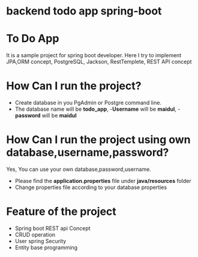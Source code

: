 # backend todo app spring-boot
# To Do App
It is a sample project for spring boot developer. Here I try to implement JPA,ORM concept, PostgreSQL, Jackson, RestTemplete, REST API concept
# How Can I run the project?
- Create database in you PgAdmin or Postgre command line. 
- The database name will be **todo_app**,
-**Username** will be **maidul**, 
-**password** will be **maidul**
# How Can I run the project using own database,username,password?
Yes, You can use your own database,password,username.
- Please find the **application.properties** file under **java/resources** folder
- Change properties file according to your database properties
# Feature of the project
- Spring boot REST api Concept
- CRUD operation
- User spring Security
- Entity base programming

